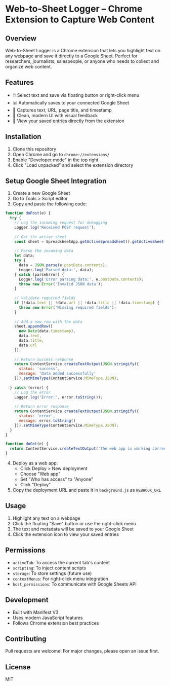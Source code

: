 # Web-to-Sheet Logger – Chrome Extension to Capture Web Content

## Overview
Web-to-Sheet Logger is a Chrome extension that lets you highlight text on any webpage and save it directly to a Google Sheet. Perfect for researchers, journalists, salespeople, or anyone who needs to collect and organize web content.

## Features
- 🖱️ Select text and save via floating button or right-click menu
- 📊 Automatically saves to your connected Google Sheet
- 📝 Captures text, URL, page title, and timestamp
- 🎨 Clean, modern UI with visual feedback
- 🔄 View your saved entries directly from the extension

## Installation
1. Clone this repository
2. Open Chrome and go to `chrome://extensions/`
3. Enable "Developer mode" in the top right
4. Click "Load unpacked" and select the extension directory

## Setup Google Sheet Integration
1. Create a new Google Sheet
2. Go to Tools > Script editor
3. Copy and paste the following code:

```javascript
function doPost(e) {
  try {
    // Log the incoming request for debugging
    Logger.log('Received POST request');
    
    // Get the active sheet
    const sheet = SpreadsheetApp.getActiveSpreadsheet().getActiveSheet();
    
    // Parse the incoming data
    let data;
    try {
      data = JSON.parse(e.postData.contents);
      Logger.log('Parsed data:', data);
    } catch (parseError) {
      Logger.log('Error parsing data:', e.postData.contents);
      throw new Error('Invalid JSON data');
    }
    
    // Validate required fields
    if (!data.text || !data.url || !data.title || !data.timestamp) {
      throw new Error('Missing required fields');
    }
    
    // Add a new row with the data
    sheet.appendRow([
      new Date(data.timestamp),
      data.text,
      data.title,
      data.url
    ]);
    
    // Return success response
    return ContentService.createTextOutput(JSON.stringify({
      status: 'success',
      message: 'Data added successfully'
    })).setMimeType(ContentService.MimeType.JSON);
    
  } catch (error) {
    // Log the error
    Logger.log('Error:', error.toString());
    
    // Return error response
    return ContentService.createTextOutput(JSON.stringify({
      status: 'error',
      message: error.toString()
    })).setMimeType(ContentService.MimeType.JSON);
  }
}

function doGet(e) {
  return ContentService.createTextOutput('The web app is working correctly. Use POST to save data.');
}
```

4. Deploy as a web app:
   - Click Deploy > New deployment
   - Choose "Web app"
   - Set "Who has access" to "Anyone"
   - Click "Deploy"
5. Copy the deployment URL and paste it in `background.js` as `WEBHOOK_URL`

## Usage
1. Highlight any text on a webpage
2. Click the floating "Save" button or use the right-click menu
3. The text and metadata will be saved to your Google Sheet
4. Click the extension icon to view your saved entries

## Permissions
- `activeTab`: To access the current tab's content
- `scripting`: To inject content scripts
- `storage`: To store settings (future use)
- `contextMenus`: For right-click menu integration
- `host_permissions`: To communicate with Google Sheets API

## Development
- Built with Manifest V3
- Uses modern JavaScript features
- Follows Chrome extension best practices

## Contributing
Pull requests are welcome! For major changes, please open an issue first.

## License
MIT
